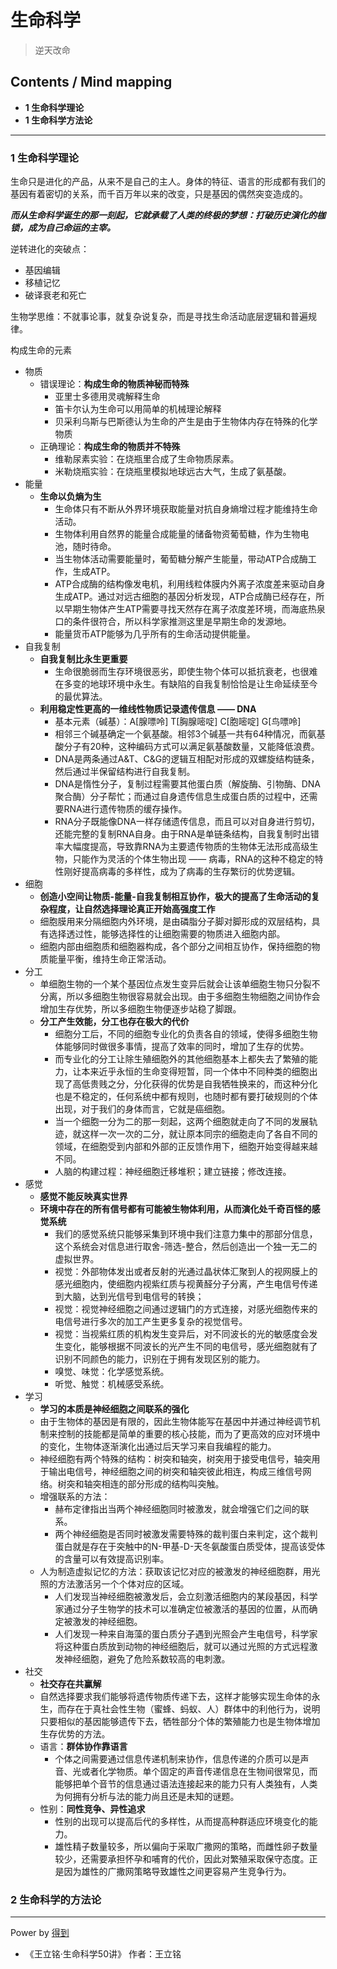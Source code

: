 # 生命科学
> 逆天改命

## Contents / Mind mapping
- **1 生命科学理论**
- **1 生命科学方法论**

---

### 1 生命科学理论

生命只是进化的产品，从来不是自己的主人。身体的特征、语言的形成都有我们的基因有着密切的关系，而千百万年以来的改变，只是基因的偶然突变造成的。

***而从生命科学诞生的那一刻起，它就承载了人类的终极的梦想：打破历史演化的枷锁，成为自己命运的主宰。***

逆转进化的突破点：  
- 基因编辑  
- 移植记忆  
- 破译衰老和死亡

生物学思维：不就事论事，就复杂说复杂，而是寻找生命活动底层逻辑和普遍规律。

构成生命的元素

- 物质
  - 错误理论：**构成生命的物质神秘而特殊**
    - 亚里士多德用灵魂解释生命
    - 笛卡尔认为生命可以用简单的机械理论解释
    - 贝采利乌斯与巴斯德认为生命的产生是由于生物体内存在特殊的化学物质
  - 正确理论：**构成生命的物质并不特殊**
    - 维勒尿素实验：在烧瓶里合成了生命物质尿素。
    - 米勒烧瓶实验：在烧瓶里模拟地球远古大气，生成了氨基酸。
- 能量
  - **生命以负熵为生**
    - 生命体只有不断从外界环境获取能量对抗自身熵增过程才能维持生命活动。
    - 生物体利用自然界的能量合成能量的储备物资葡萄糖，作为生物电池，随时待命。
    - 当生物体活动需要能量时，葡萄糖分解产生能量，带动ATP合成酶工作，生成ATP。
    - ATP合成酶的结构像发电机，利用线粒体膜内外离子浓度差来驱动自身生成ATP。通过对远古细胞的基因分析发现，ATP合成酶已经存在，所以早期生物体产生ATP需要寻找天然存在离子浓度差环境，而海底热泉口的条件很符合，所以科学家推测这里是早期生命的发源地。
    - 能量货币ATP能够为几乎所有的生命活动提供能量。
- 自我复制
  - **自我复制比永生更重要**
    - 生命很脆弱而生存环境很恶劣，即使生物个体可以抵抗衰老，也很难在多变的地球环境中永生。有缺陷的自我复制恰恰是让生命延续至今的最优算法。
  - **利用稳定性更高的一维线性物质记录遗传信息 —— DNA**
    - 基本元素（碱基）：A[腺嘌呤] T[胸腺嘧啶] C[胞嘧啶] G[鸟嘌呤]
    - 相邻三个碱基确定一个氨基酸。相邻3个碱基一共有64种情况，而氨基酸分子有20种，这种编码方式可以满足氨基酸数量，又能降低浪费。
    - DNA是两条通过A&T、C&G的逻辑互相配对形成的双螺旋结构链条，然后通过半保留结构进行自我复制。
    - DNA是惰性分子，复制过程需要其他蛋白质（解旋酶、引物酶、DNA聚合酶）分子帮忙；而通过自身遗传信息生成蛋白质的过程中，还需要RNA进行遗传物质的缓存操作。
    - RNA分子既能像DNA一样存储遗传信息，而且可以对自身进行剪切，还能完整的复制RNA自身。由于RNA是单链条结构，自我复制时出错率大幅度提高，导致靠RNA为主要遗传物质的生物体无法形成高级生物，只能作为灵活的个体生物出现 ——  病毒，RNA的这种不稳定的特性刚好提高病毒的多样性，成为了病毒的生存繁衍的优势逻辑。
- 细胞
  - **创造小空间让物质-能量-自我复制相互协作，极大的提高了生命活动的复杂程度，让自然选择理论真正开始高强度工作**
  - 细胞膜用来分隔细胞内外环境，是由磷脂分子脚对脚形成的双层结构，具有选择透过性，能够选择性的让细胞需要的物质进入细胞内部。
  - 细胞内部由细胞质和细胞器构成，各个部分之间相互协作，保持细胞的物质能量平衡，维持生命正常活动。
- 分工
  - 单细胞生物的一个某个基因位点发生变异后就会让该单细胞生物只分裂不分离，所以多细胞生物很容易就会出现。由于多细胞生物细胞之间协作会增加生存优势，所以多细胞生物便逐步站稳了脚跟。
  - **分工产生效能，分工也存在极大的代价**
    - 细胞分工后，不同的细胞专业化的负责各自的领域，使得多细胞生物体能够同时做很多事情，提高了效率的同时，增加了生存的优势。
    - 而专业化的分工让除生殖细胞外的其他细胞基本上都失去了繁殖的能力，让本来近乎永恒的生命变得短暂，同一个体中不同种类的细胞出现了高低贵贱之分，分化获得的优势是自我牺牲换来的，而这种分化也是不稳定的，任何系统中都有规则，也随时都有要打破规则的个体出现，对于我们的身体而言，它就是癌细胞。
    - 当一个细胞一分为二的那一刻起，这两个细胞就走向了不同的发展轨迹，就这样一次一次的二分，就让原本同宗的细胞走向了各自不同的领域，在细胞受到内部和外部的正反馈作用下，细胞开始变得越来越不同。
    - 人脑的构建过程：神经细胞迁移堆积；建立链接；修改连接。
- 感觉
  - **感觉不能反映真实世界**
  - **环境中存在的所有信号都有可能被生物体利用，从而演化处千奇百怪的感觉系统**
    - 我们的感觉系统只能够采集到环境中我们注意力集中的那部分信息，这个系统会对信息进行取舍-筛选-整合，然后创造出一个独一无二的虚拟世界。
    - 视觉：外部物体发出或者反射的光通过晶状体汇聚到人的视网膜上的感光细胞内，使细胞内视紫红质与视黄醛分子分离，产生电信号传递到大脑，达到光信号到电信号的转换；
    - 视觉：视觉神经细胞之间通过逻辑门的方式连接，对感光细胞传来的电信号进行多次的加工产生更多复杂的视觉信号。
    - 视觉：当视紫红质的机构发生变异后，对不同波长的光的敏感度会发生变化，能够根据不同波长的光产生不同的电信号，感光细胞就有了识别不同颜色的能力，识别在于拥有发现区别的能力。
    - 嗅觉、味觉：化学感觉系统。
    - 听觉、触觉：机械感受系统。
- 学习
  - **学习的本质是神经细胞之间联系的强化**
  - 由于生物体的基因是有限的，因此生物体能写在基因中并通过神经调节机制来控制的技能都是简单的重要的核心技能，而为了更高效的应对环境中的变化，生物体逐渐演化出通过后天学习来自我编程的能力。
  - 神经细胞有两个特殊的结构：树突和轴突，树突用于接受电信号，轴突用于输出电信号，神经细胞之间的树突和轴突彼此相连，构成三维信号网络。树突和轴突相连的部分形成的结构叫突触。
  - 增强联系的方法：
    - 赫布定律指出当两个神经细胞同时被激发，就会增强它们之间的联系。
    - 两个神经细胞是否同时被激发需要特殊的裁判蛋白来判定，这个裁判蛋白就是存在于突触中的N-甲基-D-天冬氨酸蛋白质受体，提高该受体的含量可以有效提高识别率。
  - 人为制造虚拟记忆的方法：获取该记忆对应的被激发的神经细胞群，用光照的方法激活另一个个体对应的区域。
    - 人们发现当神经细胞被激发后，会立刻激活细胞内的某段基因，科学家通过分子生物学的技术可以准确定位被激活的基因的位置，从而确定被激发的神经细胞。
    - 人们发现一种来自海藻的蛋白质分子遇到光照会产生电信号，科学家将这种蛋白质放到动物的神经细胞后，就可以通过光照的方式远程激发神经细胞，避免了危险系数较高的电刺激。
- 社交
  - **社交存在共赢解**
  - 自然选择要求我们能够将遗传物质传递下去，这样才能够实现生命体的永生，而存在于真社会性生物（蜜蜂、蚂蚁、人）群体中的利他行为，说明只要相似的基因能够遗传下去，牺牲部分个体的繁殖能力也是生物体增加生存优势的方法。
  - 语言：**群体协作靠语言**
    - 个体之间需要通过信息传递机制来协作，信息传递的介质可以是声音、光或者化学物质。单个固定的声音传递信息在生物间很常见，而能够把单个音节的信息通过语法连接起来的能力只有人类独有，人类为何拥有分析与法的能力尚且还是未知的谜题。
  - 性别：**同性竞争、异性追求**
    - 性别的出现可以提高后代的多样性，从而提高种群适应环境变化的能力。
    - 雄性精子数量较多，所以偏向于采取广撒网的策略，而雌性卵子数量较少，还需要承担怀孕和哺育的代价，因此对繁殖采取保守态度。正是因为雄性的广撒网策略导致雄性之间更容易产生竞争行为。



### 2 生命科学的方法论

---
Power by [得到](https://igetget.com)
- 《王立铭·生命科学50讲》 作者：王立铭
